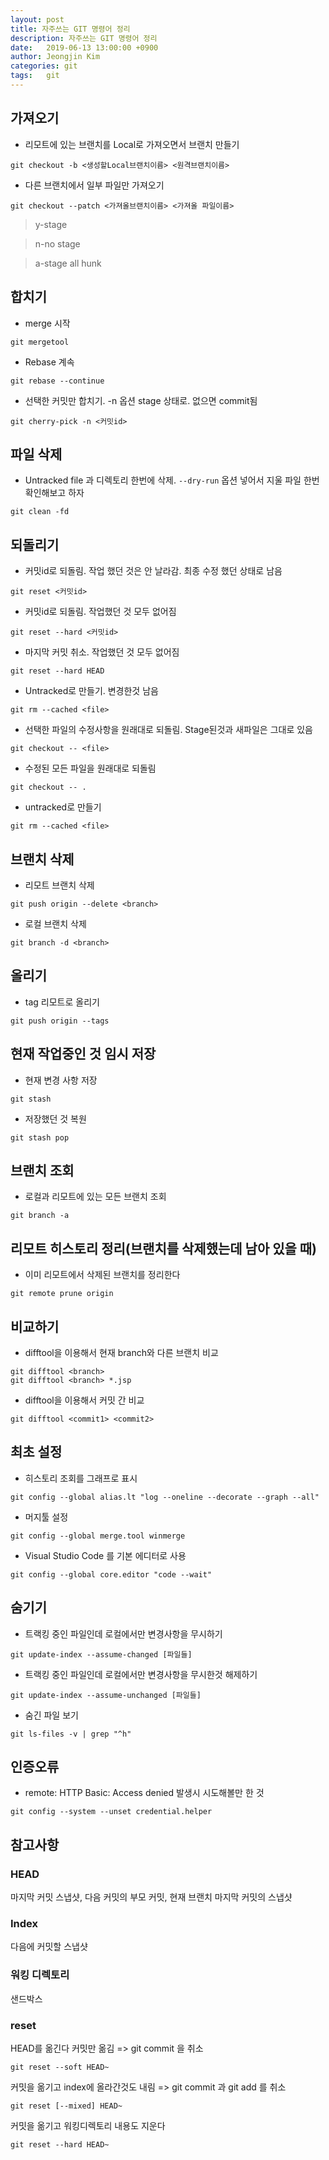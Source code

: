 ```yaml
---
layout: post
title: 자주쓰는 GIT 명령어 정리
description: 자주쓰는 GIT 명령어 정리
date:   2019-06-13 13:00:00 +0900
author: Jeongjin Kim
categories: git
tags:	git
---
```


<script async src="https://pagead2.googlesyndication.com/pagead/js/adsbygoogle.js"></script>
<!-- 컨텐츠내 -->
<ins class="adsbygoogle"
     style="display:block"
     data-ad-client="ca-pub-3234744071843247"
     data-ad-slot="1671969273"
     data-ad-format="auto"
     data-full-width-responsive="true"></ins>
<script>
     (adsbygoogle = window.adsbygoogle || []).push({});
</script>


## 가져오기
* 리모트에 있는 브랜치를 Local로 가져오면서 브랜치 만들기
```plain
git checkout -b <생성할Local브랜치이름> <원격브랜치이름>
```
* 다른 브랜치에서 일부 파일만 가져오기
```plain
git checkout --patch <가져올브랜치이름> <가져올 파일이름>
```
>y-stage

>n-no stage

>a-stage all hunk

## 합치기
* merge 시작
```plain
git mergetool
```
* Rebase 계속
```plain
git rebase --continue
```
* 선택한 커밋만 합치기. -n 옵션 stage 상태로. 없으면 commit됨
```plain
git cherry-pick -n <커밋id>
```

## 파일 삭제
* Untracked file 과 디렉토리 한번에 삭제. `--dry-run` 옵션 넣어서 지울 파일 한번 확인해보고 하자
```plain
git clean -fd
```

## 되돌리기
* 커밋id로 되돌림. 작업 했던 것은 안 날라감. 최종 수정 했던 상태로 남음
```plain
git reset <커밋id>
```
* 커밋id로 되돌림. 작업했던 것 모두 없어짐
```plain
git reset --hard <커밋id>
```
* 마지막 커밋 취소. 작업했던 것 모두 없어짐
```plain
git reset --hard HEAD
```
* Untracked로 만들기. 변경한것 남음
```plain
git rm --cached <file>
```
* 선택한 파일의 수정사항을 원래대로 되돌림. Stage된것과 새파일은 그대로 있음
```plain
git checkout -- <file>
```
* 수정된 모든 파일을 원래대로 되돌림
```plain
git checkout -- .
```
* untracked로 만들기
```plain
git rm --cached <file>
```

## 브랜치 삭제
* 리모트 브랜치 삭제
```plain
git push origin --delete <branch>
```
* 로컬 브랜치 삭제
```plain
git branch -d <branch>
```

## 올리기
* tag 리모트로 올리기
```plain
git push origin --tags
```

## 현재 작업중인 것 임시 저장
* 현재 변경 사항 저장
```plain
git stash
```
* 저장했던 것 복원
```plain
git stash pop
```

## 브랜치 조회
* 로컬과 리모트에 있는 모든 브랜치 조회
```plain
git branch -a
```


## 리모트 히스토리 정리(브랜치를 삭제했는데 남아 있을 때)
* 이미 리모트에서 삭제된 브랜치를 정리한다
```plain
git remote prune origin
```

## 비교하기
* difftool을 이용해서 현재 branch와 다른 브랜치 비교
```plain
git difftool <branch>
git difftool <branch> *.jsp
```
* difftool을 이용해서 커밋 간 비교
```plain
git difftool <commit1> <commit2>
```


## 최초 설정
* 히스토리 조회를 그래프로 표시
```plain
git config --global alias.lt "log --oneline --decorate --graph --all"
```
* 머지툴 설정
```plain
git config --global merge.tool winmerge
```
* Visual Studio Code 를 기본 에디터로 사용
```plain
git config --global core.editor "code --wait"
```


## 숨기기
* 트랙킹 중인 파일인데 로컬에서만 변경사항을 무시하기
```plain
git update-index --assume-changed [파일들]
```
* 트랙킹 중인 파일인데 로컬에서만 변경사항을 무시한것 해제하기
```plain
git update-index --assume-unchanged [파일들]
```

* 숨긴 파일 보기
```plain
git ls-files -v | grep "^h"
```


## 인증오류
* remote: HTTP Basic: Access denied 발생시 시도해볼만 한 것
```plain
git config --system --unset credential.helper
```

## 참고사항
### HEAD
마지막 커밋 스냅샷, 다음 커밋의 부모 커밋, 현재 브랜치 마지막 커밋의 스냅샷
### Index
다음에 커밋할 스냅샷
### 워킹 디렉토리
샌드박스
### reset
HEAD를 옮긴다
커밋만 옮김 => git commit 을 취소
```plain
git reset --soft HEAD~
```
커밋을 옮기고 index에 올라간것도 내림 => git commit 과 git add 를 취소
```plain
git reset [--mixed] HEAD~
```
커밋을 옮기고 워킹디렉토리 내용도 지운다
```plain
git reset --hard HEAD~
```

<script async src="https://pagead2.googlesyndication.com/pagead/js/adsbygoogle.js"></script>
<!-- 컨텐츠내 -->
<ins class="adsbygoogle"
     style="display:block"
     data-ad-client="ca-pub-3234744071843247"
     data-ad-slot="1671969273"
     data-ad-format="auto"
     data-full-width-responsive="true"></ins>
<script>
     (adsbygoogle = window.adsbygoogle || []).push({});
</script>